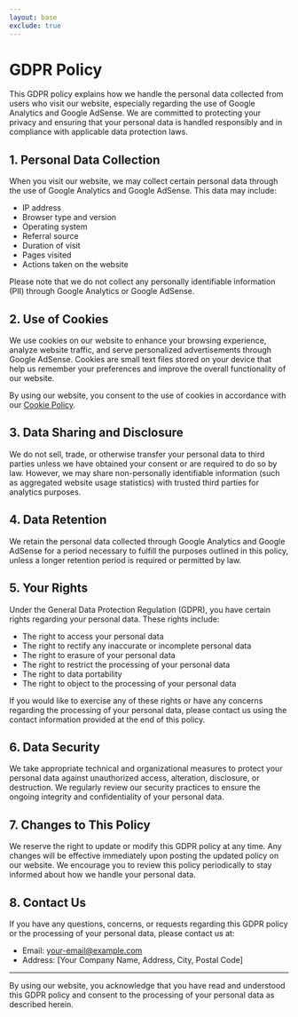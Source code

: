 ```yaml
---
layout: base
exclude: true
---
```

# GDPR Policy

This GDPR policy explains how we handle the personal data collected from users who visit our website, especially regarding the use of Google Analytics and Google AdSense. We are committed to protecting your privacy and ensuring that your personal data is handled responsibly and in compliance with applicable data protection laws.

## 1. Personal Data Collection

When you visit our website, we may collect certain personal data through the use of Google Analytics and Google AdSense. This data may include:

- IP address
- Browser type and version
- Operating system
- Referral source
- Duration of visit
- Pages visited
- Actions taken on the website

Please note that we do not collect any personally identifiable information (PII) through Google Analytics or Google AdSense.

## 2. Use of Cookies

We use cookies on our website to enhance your browsing experience, analyze website traffic, and serve personalized advertisements through Google AdSense. Cookies are small text files stored on your device that help us remember your preferences and improve the overall functionality of our website.

By using our website, you consent to the use of cookies in accordance with our [Cookie Policy](link-to-your-cookie-policy).

## 3. Data Sharing and Disclosure

We do not sell, trade, or otherwise transfer your personal data to third parties unless we have obtained your consent or are required to do so by law. However, we may share non-personally identifiable information (such as aggregated website usage statistics) with trusted third parties for analytics purposes.

## 4. Data Retention

We retain the personal data collected through Google Analytics and Google AdSense for a period necessary to fulfill the purposes outlined in this policy, unless a longer retention period is required or permitted by law.

## 5. Your Rights

Under the General Data Protection Regulation (GDPR), you have certain rights regarding your personal data. These rights include:

- The right to access your personal data
- The right to rectify any inaccurate or incomplete personal data
- The right to erasure of your personal data
- The right to restrict the processing of your personal data
- The right to data portability
- The right to object to the processing of your personal data

If you would like to exercise any of these rights or have any concerns regarding the processing of your personal data, please contact us using the contact information provided at the end of this policy.

## 6. Data Security

We take appropriate technical and organizational measures to protect your personal data against unauthorized access, alteration, disclosure, or destruction. We regularly review our security practices to ensure the ongoing integrity and confidentiality of your personal data.

## 7. Changes to This Policy

We reserve the right to update or modify this GDPR policy at any time. Any changes will be effective immediately upon posting the updated policy on our website. We encourage you to review this policy periodically to stay informed about how we handle your personal data.

## 8. Contact Us

If you have any questions, concerns, or requests regarding this GDPR policy or the processing of your personal data, please contact us at:

- Email: [your-email@example.com](mailto:your-email@example.com)
- Address: [Your Company Name, Address, City, Postal Code]

---

By using our website, you acknowledge that you have read and understood this GDPR policy and consent to the processing of your personal data as described herein.
